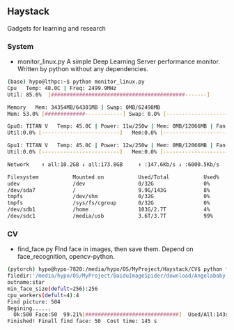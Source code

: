 ## Haystack
Gadgets for learning and research
### System
* monitor_linux.py
A simple Deep Learning Server performance monitor. Written by python without any dependencies.
```bash
(base) hypo@lthpc:~$ python monitor_linux.py
Cpu   Temp: 48.0C | Freq: 2499.9MHz
Util: 85.6%  [###########################################-------]

Memory   Mem: 34354MB/64301MB | Swap: 0MB/62498MB
Mem: 53.0% [#############------------] Swap: 0.0% [-------------------------]

Gpu0: TITAN V   Temp: 45.0C | Power: 11w/250w | Mem: 0MB/12066MB | Fan: 31%
Util:0.0% [-------------------------]   Mem:0.0% [-------------------------]

Gpu1: TITAN V   Temp: 45.0C | Power: 12w/250w | Mem: 0MB/12066MB | Fan: 31%
Util:0.0% [-------------------------]   Mem:0.0% [-------------------------]

Network    ↑ all:10.2GB ↓ all:173.8GB     ↑ :147.6Kb/s ↓ :6000.5Kb/s

Filesystem           Mounted on           Used/Total           Used%
udev                 /dev                 0/32G                0%             
/dev/sda7            /                    9.9G/143G            8%             
tmpfs                /dev/shm             0/32G                0%             
tmpfs                /sys/fs/cgroup       0/32G                0%             
/dev/sdb1            /home                103G/2.7T            4%             
/dev/sdc1            /media/usb           3.6T/3.7T            99%    
```

### CV
* find_face.py
FInd face in images, then save them.
Depend on face_recognition, opencv-python.
```bash
(pytorch) hypo@hypo-7820:/media/hypo/OS/MyProject/Haystack/CV$ python find_face.py
filedir:'/media/hypo/OS/MyProject/BaiduImageSpider/download/Angelababy' 
outname:star
min_face_size(defult=256):256
cpu_workers(defult=4):4
Find picture: 504
Begining......
  Ok:500 Face:50  99.21%[##############################]  Used/All:143s/144s 
Finished! Finall find face: 50  Cost time: 145 s
```